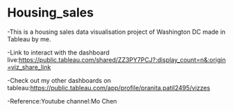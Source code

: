 # Housing_sales
-This is a housing sales data visualisation project of Washington DC made in Tableau by me.

-Link to interact with the dashboard live:https://public.tableau.com/shared/ZZ3PY7PCJ?:display_count=n&:origin=viz_share_link

-Check out my other dashboards on tableau:https://public.tableau.com/app/profile/pranita.patil2495/vizzes

-Reference:Youtube channel:Mo Chen
